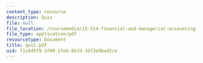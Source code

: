 ```yaml
---
content_type: resource
description: Quiz
file: null
file_location: /coursemedia/15-514-financial-and-managerial-accounting-summer-2003/f1c645f93f801feb8b7d35f3e9bad2ce_quiz.pdf
file_type: application/pdf
resourcetype: Document
title: quiz.pdf
uid: f1c645f9-3f80-1feb-8b7d-35f3e9bad2ce
---
```

